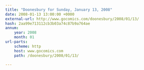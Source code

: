 ```yaml
---
title: "Doonesbury for Sunday, January 13, 2008"
date: 2008-01-13 13:00:00 +0000
external-url: http://www.gocomics.com/doonesbury/2008/01/13/
hash: 2aa99e713112cb3b03a74c87b9a764ae
annum:
    year: 2008
    month: 01
url-parts:
    scheme: http
    host: www.gocomics.com
    path: /doonesbury/2008/01/13/

---
```



